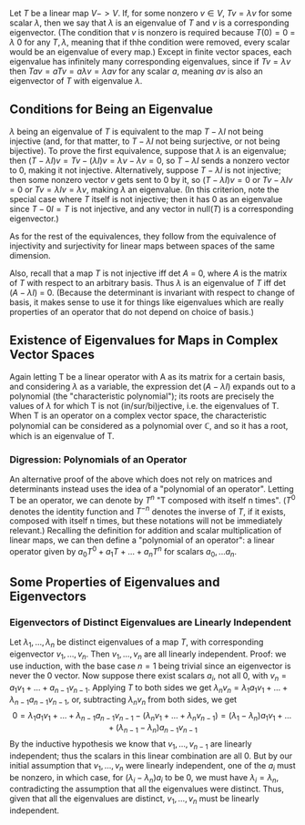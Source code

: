 Let $T$ be a linear map $V -> V$. If, for some nonzero $v \in V$, $Tv = \lambda v$ for some scalar $\lambda$, then we say that $\lambda$ is an eigenvalue of $T$ and $v$ is a corresponding eigenvector. (The condition that $v$ is nonzero is required because $T(0) = 0$ = $\lambda$ 0 for any $T, \lambda$, meaning that if thhe condition were removed, every scalar would be an eigenvalue of every map.) Except in finite vector spaces, each eigenvalue has infinitely many corresponding eigenvalues, since if $Tv = \lambda v$ then $Tav = aTv = a\lambda v = \lambda av$ for any scalar $a$, meaning $av$ is also an eigenvector of $T$ with eigenvalue $\lambda$. 

## Conditions for Being an Eigenvalue
$\lambda$ being an eigenvalue of $T$ is equivalent to the map $T - \lambda I$ not being injective (and, for that matter, to $T - \lambda I$ not being surjective, or not being bijective). To prove the first equivalence, suppose that $\lambda$ is an eigenvalue; then $(T - \lambda I)v = Tv - (\lambda I)v = \lambda v - \lambda v = 0$, so $T - \lambda I$ sends a nonzero vector to 0, making it not injective. Alternatively, suppose $T - \lambda I$ is not injective; then some nonzero vector $v$ gets sent to 0 by it, so $(T - \lambda  I)v = 0$ or $Tv - \lambda Iv = 0$ or $Tv = \lambda Iv = \lambda v$, making $\lambda$ an eigenvalue. (In this criterion, note the special case where $T$ itself is not injective; then it has 0 as an eigenvalue since $T - 0I = T$ is not injective, and any vector in null($T$) is a corresponding eigenvector.)

As for the rest of the equivalences, they follow from the equivalence of injectivity and surjectivity for linear maps between spaces of the same dimension.

Also, recall that a map $T$ is not injective iff det $A$  = 0, where $A$ is the matrix of $T$ with respect to an arbitrary basis. Thus $\lambda$ is an eigenvalue of $T$ iff det $(A - \lambda I)$ = 0. (Because the determinant is invariant with respect to change of basis, it makes sense to use it for things like eigenvalues which are really properties of an operator that do not depend on choice of basis.)

## Existence of Eigenvalues for Maps in Complex Vector Spaces 
Again letting T be a linear operator with A as its matrix for a certain basis, and considering $\lambda$ as a variable, the expression $\det(A - \lambda I$) expands out to a polynomial (the "characteristic polynomial"); its roots are precisely the values of $\lambda$ for which T is not (in/sur/bi)jective, i.e. the eigenvalues of T. When T is an operator on a complex vector space, the characteristic polynomial can be considered as a polynomial over $\mathbb{C}$, and so it has a root, which is an eigenvalue of T.

### Digression: Polynomials of an Operator
An alternative proof of the above which does not rely on matrices and determinants instead uses the idea of a "polynomial of an operator". Letting T be an operator, we can denote by $T^n$ "T composed with itself n times". ($T^0$ denotes the identity function and $T^{-n}$ denotes the inverse of $T$, if it exists, composed with itself n times, but these notations will not be immediately relevant.) Recalling the definition for addition and scalar multiplication of linear maps, we can then define a "polynomial of an operator": a linear operator given by $a_0T^0 + a_1T + \dots + a_nT^n$ for scalars $a_0, ... a_n$. 

## Some Properties of Eigenvalues and Eigenvectors
### Eigenvectors of Distinct Eigenvalues are Linearly Independent
Let $\lambda_1, \dots, \lambda_n$ be distinct eigenvalues of a map $T$, with corresponding eigenvector $v_1, \dots, v_n$. Then $v_1, \dots, v_n$ are all linearly independent. Proof: we use induction, with the base case $n = 1$ being trivial since an eigenvector is never the 0 vector. Now suppose there exist scalars $a_i$, not all $0$, with $v_n = a_1v_1 + \dots + a_{n-1}v_{n-1}$. Applying $T$ to both sides we get $\lambda_nv_n = \lambda_1a_1v_1 + \dots + \lambda_{n-1}a_{n-1}v_{n-1}$, or, subtracting $\lambda_n v_n$  from both sides, we get $$0 = \lambda_1a_1v_1 + \dots + \lambda_{n-1}a_{n-1}v_{n-1} - (\lambda_nv_1 + \dots + \lambda_nv_{n-1}) = (\lambda_1 - \lambda_n)a_1v_1 + \dots + (\lambda_{n-1} - \lambda_n)a_{n-1}v_{n-1}$$ By the inductive hypothesis we know that $v_1, \dots, v_{n-1}$ are linearly independent; thus the scalars in this linear combination are all $0$. But by our initial assumption that $v_1, \dots, v_n$ were linearly independent, one of the $a_i$ must be nonzero, in which case, for $(\lambda_i - \lambda_n)a_i$ to be $0$, we must have $\lambda_i = \lambda_n$, contradicting the assumption that all the eigenvalues were distinct. Thus, given that all the eigenvalues are distinct, $v_1, \dots, v_n$ must be linearly independent. 




